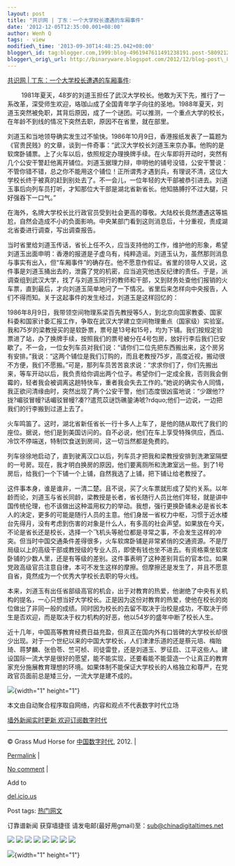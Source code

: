 ```yaml
--- 
layout: post 
title: "共识网 | 丁东：一个大学校长遭遇的车厢事件"
date: '2012-12-05T12:35:00.001+08:00' 
author: Wenh Q
tags: - view
modified\_time: '2013-09-30T14:48:25.042+08:00' 
blogger\_id: tag:blogger.com,1999:blog-4961947611491238191.post-580921236153453512
blogger\_orig\_url: http://binaryware.blogspot.com/2012/12/blog-post\_8791.html
--- 
```

[共识网
|
丁东：一个大学校长遭遇的车厢事件](http://feedproxy.google.com/~r/chinagfwblog/~3/vhfXU5LvTJs/):

<div>

 　　1981年夏天，48岁的刘道玉担任了武汉大学校长。他敢为天下先，推行了一系改革，深受师生欢迎，珞珈山成了全国青年学子向往的圣地。1988年夏天，刘道玉突然被免职，其背后原因，成了一个谜团。可以推测，一个重点大学的校长，在年龄不到线的情况下突然去职，原因不在省里，就在部里。

刘道玉和当地领导确实发生过不愉快。1986年10月9日，香港报纸发表了一篇题为《官贵民贱》的文章，谈到一件奇事：“武汉大学校长刘道玉来京办事。他购的是软席卧铺票。上了火车以后，依照规定办理换牌手续。在火车即将开动时，突然有几个公安干警赶他离开铺位。刘道玉据理力辩，申明他的铺号没错，公安干警说：不管你错不错，总之你不能用这个铺位！正所谓秀才遇到兵，有理说不清，这位大学校长终于被真的赶到别处去了。不一会儿，一位年轻的大干部被恭引进去。刘道玉事后向列车员打听，才知那位大干部是湖北省新省长。他知胳膊拧不过大腿，只好强吞下一口气。”

在海外，名牌大学校长比行政官员受到社会更高的尊敬。大陆校长竟然遭遇这等尴尬，自然会造成不小的负面影响。中央某部门看到这则消息后，十分重视，责成湖北省委进行调查，写出调查报告。

当时省里给刘道玉传话，省长上任不久，应当支持他的工作，维护他的形象，希望刘道玉出面申明：香港的报道是子虚乌有，纯粹造谣。刘道玉认为，虽然那则消息与事实有出入，但“车厢事件”的确存在。他不愿意作假证。省里的领导人又说，这件事是刘道玉捅出去的，泄露了党的机密，应当追究他违反纪律的责任。于是，派调查组到武汉大学，找了与刘道玉同行的教师和干部，又到财务处查他们报销的火车票，直到最后，才向刘道玉简单地问了一下情况。省里后来怎样向中央报告，人们不得而知。关于这起事件的发生经过，刘道玉是这样回忆的：

1986年8月9日，我带领空间物理系梁百先教授等5人，到北京向国家教委、国家科委和国家计委汇报工作，争取在武汉大学建立空间物理重点（国家级）实验室。我和75岁的梁教授买的是软卧票，票号是13号和15号，均为下铺。我们按规定验票进了站，办了换牌手续，按照我们的票号被分在4号包房，放好行李后我们已安歇了。不一会，一位女列车员对我们说：“请你们二位先把东西搬出来，这个房另有安排。”我说：“这两个铺位是我们订购的，而且老教授75岁，高度近视，搬动很不方便，我们不愿搬。”可是，那列车员苦苦哀求说：“求求你们了，你们先搬出来，等车开动以后，我负责给你调出两个位子。希望你们一定成全我，否则我会倒霉的，轻者我会被调离这趟特快车，重者我会失去工作的。”她说的确实令人同情，我正欲问清缘由时，突然出现了两个公安干警，他们态度很凶蛮地说：“少跟他??拢?嵋驳冒幔?话嵋驳冒幔?凑??遣荒苡谜饬礁銎涛唬?rdquo;他们一边说，一边把我们的行李搬到过道上去了。

火车鸣笛了。这时，湖北省新任省长一行十多人上车了，是他的随从取代了我们的座位。据说，他们是到美国访问的。自不必说，他们在车上享受特殊供应，西瓜、冷饮不停端送，特制饮食送到房间，这一切当然都是免费的。

列车徐徐地启动了，直到驶离汉口以后，列车员才把我和梁教授安排到洗漱室隔壁的一号房。现在，我才明白换房的原因，他们要离厕所和洗漱室远一些。到了1号房后，给我们一个下铺一个上铺，自然我选了上铺，把下铺让给老教授了。

这件事本身，谁是谁非，一清二楚。且不说，买了火车票就形成了契约关系。以年龄而论，刘道玉与省长同龄，梁教授是长者，省长随行人员比他们年轻，就是讲中国传统伦理，也不该做出这种滥用权力的举动。我想，强行更换卧铺未必是省长本人的决定，更多的可能是随行人员的主意。他们身居一省权力中枢，习惯于近水楼台先得月，没有考虑到伤害的对象是什么人，有多高的社会声望。如果放在今天，不论是省长还是校长，选择一个飞机头等舱位都是寻常之事，不会发生这样的冲突。但当时中国交通条件差得很多，火车软席卧铺是非常紧俏的交通资源。不是厅局级以上的高级干部或教授级的专业人员，即使有钱也坐不进去。有资格乘坐软席卧铺的少数人里，还是有等级的差别。这件事表明了这种差别背后的官本位。如果党政高级官员注意自律，本可不发生这样的摩擦。但摩擦还是发生了，并且不愿意自省，竟然成为一个优秀大学校长去职的导火线。

本来，刘道玉有出任省部级高官的机会，出于对教育的热爱，他谢绝了中央有关机构的提名，一心只想当好大学校长。正是因为这份对教育的热爱，使他在校长的岗位做出了非同一般的成绩。同时因为校长的去留不取决于治校是成功，不取决于师生是否欢迎，而是取决于权力机构的好恶，他以54岁的盛年中断了校长人生。

近十几年，中国高等教育经费日益充盈，但真正在国内外有口皆碑的大学校长却很少出现。对于一个世纪以来的中国大学校长，人们津津乐道的还是蔡元培、梅贻琦、蒋梦麟、张伯苓、竺可桢、司徒雷登，还是刘道玉、罗征启、江平这些人。建设国际一流大学是很好的愿望，能不能实现，还要看能不能营造一个让真正的教育家充分施展教育理想的环境。如果体制不能保证大学校长的人格独立和尊严，在党政官员面前总是矮三分，一流大学是建不成的。

</div>

![](http://pixel.quantserve.com/pixel/p-89EKCgBk8MZdE.gif){width="1"
height="1"}

本文由自动聚合程序取自网络，内容和观点不代表数字时代立场



[墙外新闻实时更新 欢迎订阅数字时代](http://eepurl.com/msuvD)


















------------------------------------------------------------------------

© Grass Mud Horse for [中国数字时代](https://mycdtweb.info/chinese),
2012. |

[Permalink](https://mycdtweb.info/chinese/2012/12/%e5%85%b1%e8%af%86%e7%bd%91-%e4%b8%81%e4%b8%9c%ef%bc%9a%e4%b8%80%e4%b8%aa%e5%a4%a7%e5%ad%a6%e6%a0%a1%e9%95%bf%e9%81%ad%e9%81%87%e7%9a%84%e8%bd%a6%e5%8e%a2%e4%ba%8b%e4%bb%b6/)
|

[No
comment](https://mycdtweb.info/chinese/2012/12/%e5%85%b1%e8%af%86%e7%bd%91-%e4%b8%81%e4%b8%9c%ef%bc%9a%e4%b8%80%e4%b8%aa%e5%a4%a7%e5%ad%a6%e6%a0%a1%e9%95%bf%e9%81%ad%e9%81%87%e7%9a%84%e8%bd%a6%e5%8e%a2%e4%ba%8b%e4%bb%b6/#comments)
|

Add to

[del.icio.us](http://del.icio.us/post?url=https://mycdtweb.info/chinese/2012/12/%e5%85%b1%e8%af%86%e7%bd%91-%e4%b8%81%e4%b8%9c%ef%bc%9a%e4%b8%80%e4%b8%aa%e5%a4%a7%e5%ad%a6%e6%a0%a1%e9%95%bf%e9%81%ad%e9%81%87%e7%9a%84%e8%bd%a6%e5%8e%a2%e4%ba%8b%e4%bb%b6/&title=%E5%85%B1%E8%AF%86%E7%BD%91%20%7C%20%E4%B8%81%E4%B8%9C%EF%BC%9A%E4%B8%80%E4%B8%AA%E5%A4%A7%E5%AD%A6%E6%A0%A1%E9%95%BF%E9%81%AD%E9%81%87%E7%9A%84%E8%BD%A6%E5%8E%A2%E4%BA%8B%E4%BB%B6)





Post tags:
[热门网文](https://mycdtweb.info/chinese/tag/%e7%83%ad%e9%97%a8%e7%bd%91%e6%96%87/?category=10466)



订靠谱新闻 获穿墙捷径
请发电邮(最好用gmail)至：sub@chinadigitaltimes.net





<div>

[![](http://feeds.feedburner.com/~ff/chinagfwblog?d=yIl2AUoC8zA)](http://feeds.feedburner.com/~ff/chinagfwblog?a=vhfXU5LvTJs:4OBmzG2JLoc:yIl2AUoC8zA)
[![](http://feeds.feedburner.com/~ff/chinagfwblog?i=vhfXU5LvTJs:4OBmzG2JLoc:-BTjWOF_DHI)](http://feeds.feedburner.com/~ff/chinagfwblog?a=vhfXU5LvTJs:4OBmzG2JLoc:-BTjWOF_DHI)
[![](http://feeds.feedburner.com/~ff/chinagfwblog?i=vhfXU5LvTJs:4OBmzG2JLoc:F7zBnMyn0Lo)](http://feeds.feedburner.com/~ff/chinagfwblog?a=vhfXU5LvTJs:4OBmzG2JLoc:F7zBnMyn0Lo)
[![](http://feeds.feedburner.com/~ff/chinagfwblog?i=vhfXU5LvTJs:4OBmzG2JLoc:V_sGLiPBpWU)](http://feeds.feedburner.com/~ff/chinagfwblog?a=vhfXU5LvTJs:4OBmzG2JLoc:V_sGLiPBpWU)
[![](http://feeds.feedburner.com/~ff/chinagfwblog?d=qj6IDK7rITs)](http://feeds.feedburner.com/~ff/chinagfwblog?a=vhfXU5LvTJs:4OBmzG2JLoc:qj6IDK7rITs)
[![](http://feeds.feedburner.com/~ff/chinagfwblog?d=l6gmwiTKsz0)](http://feeds.feedburner.com/~ff/chinagfwblog?a=vhfXU5LvTJs:4OBmzG2JLoc:l6gmwiTKsz0)
[![](http://feeds.feedburner.com/~ff/chinagfwblog?i=vhfXU5LvTJs:4OBmzG2JLoc:gIN9vFwOqvQ)](http://feeds.feedburner.com/~ff/chinagfwblog?a=vhfXU5LvTJs:4OBmzG2JLoc:gIN9vFwOqvQ)
[![](http://feeds.feedburner.com/~ff/chinagfwblog?d=TzevzKxY174)](http://feeds.feedburner.com/~ff/chinagfwblog?a=vhfXU5LvTJs:4OBmzG2JLoc:TzevzKxY174)

</div>

![](http://feeds.feedburner.com/~r/chinagfwblog/~4/vhfXU5LvTJs){width="1"
height="1"}
